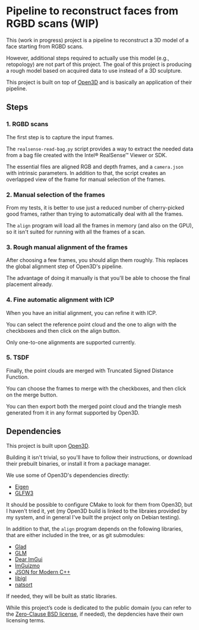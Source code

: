 # Pipeline to reconstruct faces from RGBD scans (WIP)

This (work in progress) project is a pipeline to reconstruct a 3D model of a
face starting from RGBD scans.

However, additional steps required to actually use this model (e.g., retopology)
are not part of this project.
The goal of this project is producing a rough model based on acquired data to
use instead of a 3D sculpture.

This project is built on top of [Open3D](https://github.com/isl-org/Open3D) and
is basically an application of their pipeline.

## Steps

### 1. RGBD scans

The first step is to capture the input frames.

The `realsense-read-bag.py` script provides a way to extract the needed data
from a bag file created with the Intel® RealSense™ Viewer or SDK.

The essential files are aligned RGB and depth frames, and a `camera.json` with
intrinsic parameters.
In addition to that, the script creates an overlapped view of the frame for
manual selection of the frames.

### 2. Manual selection of the frames

From my tests, it is better to use just a reduced number of cherry-picked good
frames, rather than trying to automatically deal with all the frames.

The `align` program will load all the frames in memory (and also on the GPU), so
it isn't suited for running with all the frames of a scan.

### 3. Rough manual alignment of the frames

After choosing a few frames, you should align them roughly.
This replaces the global alignment step of Open3D's pipeline.

The advantage of doing it manually is that you'll be able to choose the final
placement already.

### 4. Fine automatic alignment with ICP

When you have an initial alignment, you can refine it with ICP.

You can select the reference point cloud and the one to align with the
checkboxes and then click on the align button.

Only one-to-one alignments are supported currently.

### 5. TSDF

Finally, the point clouds are merged with Truncated Signed Distance Function.

You can choose the frames to merge with the checkboxes, and then click on the
merge button.

You can then export both the merged point cloud and the triangle mesh generated
from it in any format supported by Open3D.

## Dependencies

This project is built upon [Open3D](https://www.open3d.org).

Building it isn't trivial, so you'll have to follow their instructions, or
download their prebuilt binaries, or install it from a package manager.

We use some of Open3D's dependencies directly:

- [Eigen](https://eigen.tuxfamily.org/)
- [GLFW3](https://www.glfw.org/)

It should be possible to configure CMake to look for them from Open3D, but
I haven't tried it, yet (my Open3D build is linked to the libraies provided by
my system, and in general I've built the project only on Debian testing).

In addition to that, the `align` program depends on the following libraries,
that are either included in the tree, or as git submodules:

- [Glad](https://glad.dav1d.de/)
- [GLM](https://glm.g-truc.net/)
- [Dear ImGui](https://github.com/ocornut/imgui)
- [ImGuizmo](https://github.com/CedricGuillemet/ImGuizmo)
- [JSON for Modern C++](https://github.com/nlohmann/json)
- [libigl](https://libigl.github.io/)
- [natsort](https://github.com/sourcefrog/natsort)

If needed, they will be built as static libraries.

While this project’s code is dedicated to the public domain (you can refer to
the [Zero-Clause BSD license](https://opensource.org/license/0bsd/), if needed),
the depdencies have their own licensing terms.
